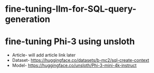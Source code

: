 # fine-tuning-llm-for-SQL-query-generation

# fine-tuning Phi-3 using unsloth
* Article- will add article link later
* Dataset- https://huggingface.co/datasets/b-mc2/sql-create-context 
* Model- https://huggingface.co/unsloth/Phi-3-mini-4k-instruct
 

